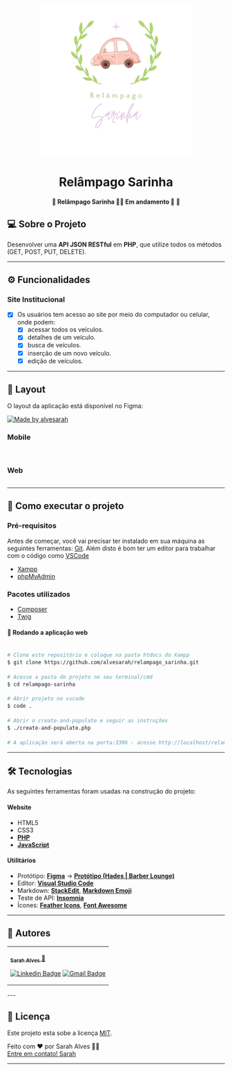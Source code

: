 <p align="center">
    <img src="./assets/logo-relampago-sarinha.png" width="350" title="hover text">
</p>
<h1 align="center">Relâmpago Sarinha</h1>

<h4 align="center"> 
	🚧 Relâmpago Sarinha 🌸🚗 Em andamento 🚀 🚧
</h4>


## 💻 Sobre o Projeto
Desenvolver uma <strong>API JSON RESTful</strong> em <strong>PHP</strong>, que utilize todos os métodos (GET, POST, PUT, DELETE).

---

## ⚙️ Funcionalidades

### Site Institucional
- [x] Os usuários tem acesso ao site por meio do computador ou celular, onde podem:
    - [x] acessar todos os veículos.
    - [x] detalhes de um veículo.
    - [x] busca de veículos.
    - [x] inserção de um novo veículo.
    - [x] edição de veículos.

---

## 🎨 Layout

O layout da aplicação está disponível no Figma:

<a href="">
  <img alt="Made by alvesarah" src="https://img.shields.io/badge/Acessar%20Layout%20-Figma-%2304D361">
</a>

### Mobile
<!-- PRINT dO SITE NO CELULAR -->
<p align="center"></p>
  <img alt="" title="#" src="./src/assets/" width="200px">

  <img alt="" title="#" src="./src/assets/" width="200px">
</p>

### Web
<!-- PRINT dO SITE NO COMPUTADOR -->
<p align="center" style="display: flex; align-items: flex-start; justify-content: center;">
  <img alt="" title="" src="./src/assets/" width="400px">

  <img alt="" title="" src="./src/assets/" width="400px">
</p>

---
## 🚀 Como executar o projeto

### Pré-requisitos

Antes de começar, você vai precisar ter instalado em sua máquina as seguintes ferramentas:
[Git](https://git-scm.com). 
Além disto é bom ter um editor para trabalhar com o código como [VSCode](https://code.visualstudio.com/)
* [Xampp](https://sourceforge.net/projects/xampp/files/XAMPP%20Windows/5.6.30/xampp-win32-5.6.30-1-VC11-installer.exe/download)
* [phpMyAdmin](https://www.phpmyadmin.net/)

### Pacotes utilizados
* [Composer](https://www.hostinger.com.br/tutoriais/como-instalar-e-usar-o-composer/)
* [Twig](https://packagist.org/packages/twig/twig)

#### 🧭 Rodando a aplicação web

```bash

# Clone este repositório e coloque na pasta htdocs do Xampp
$ git clone https://github.com/alvesarah/relampago_sarinha.git

# Acesse a pasta do projeto no seu terminal/cmd
$ cd relampago-sarinha

# Abrir projeto no vscode
$ code .

# Abrir o create-and-populate e seguir as instruções
$ ./create-and-populate.php

# A aplicação será aberta na porta:3306 - acesse http://localhost/relampago-sarinha

```

---

## 🛠 Tecnologias

As seguintes ferramentas foram usadas na construção do projeto:

#### **Website**

-   HTML5
-   CSS3
-   **[PHP](https://www.php.net/)**
-   **[JavaScript](https://www.javascript.com/)**


#### **Utilitários**

-   Protótipo:  **[Figma](https://www.figma.com/)**  →  **[Protótipo (Hades | Barber Lounge)](https://www.figma.com/file/D41nbP0LDvkQfpi2z7JcjL/Hades-%7C-Barber-Lounge?node-id=1%3A2)**
-   Editor:  **[Visual Studio Code](https://code.visualstudio.com/)**
-   Markdown:  **[StackEdit](https://stackedit.io/)**,  **[Markdown Emoji](https://gist.github.com/rxaviers/7360908)**
-   Teste de API:  **[Insomnia](https://insomnia.rest/)**
-   Ícones:  **[Feather Icons](https://feathericons.com/)**,  **[Font Awesome](https://fontawesome.com/)**

---

## 🦸 Autores
<table>
<tr>
<td>
<a href="https://github.com/alvesarah">
    <img style="border-radius: 50%;" src="./src/assets/foto-sarah.jpg" width="100px;" alt="">
    <br>
    <sub><b>Sarah Alves</b></sub>
</a>
<a href="https://github.com/alvesarah">🦄</a>
<br>

[![Linkedin Badge](https://img.shields.io/badge/-Sarah-blue?style=flat-square&logo=Linkedin&logoColor=white&link=https://www.linkedin.com/in/sarahalvesoliveira/)](https://www.linkedin.com/in/sarahalvesoliveira/) 
[![Gmail Badge](https://img.shields.io/badge/-salves726@gmail.com-c14438?style=flat-square&logo=Gmail&logoColor=white&link=mailto:salves726@gmail.com)](mailto:salves726@gmail.com)

</td>
</table>
---

## 📝 Licença

Este projeto esta sobe a licença [MIT](./LICENSE).

Feito com ❤️ por Sarah Alves 👋🏽 <br> [Entre em contato! Sarah](https://github.com/alvesarah)

---